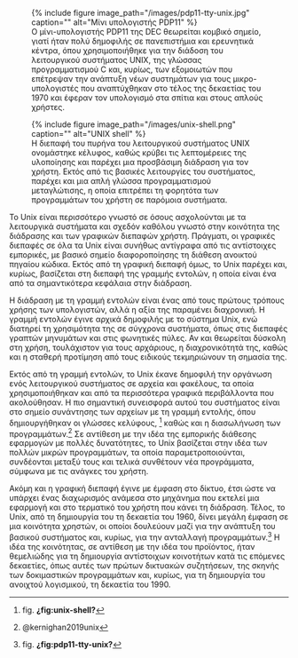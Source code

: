 <figure id="fig:pdp11-tty-unix">
{% include figure image_path="/images/pdp11-tty-unix.jpg" caption=""
alt="Μίνι υπολογιστής PDP11" %}
<figcaption>
Ο μίνι-υπολογιστής PDP11 της DEC θεωρείται κομβικό σημείο, γιατί ήταν
πολύ δημοφιλής σε πανεπιστήμια και ερευνητικά κέντρα, όπου
χρησιμοποιήθηκε για την διάδοση του λειτουργικού συστήματος UNIX, της
γλώσσας προγραμματισμού C και, κυρίως, των εξομοιωτών που επέτρεψαν την
ανάπτυξη νέων συστημάτων για τους μικρο-υπολογιστές που αναπτύχθηκαν στο
τέλος της δεκαετίας του 1970 και έφεραν τον υπολογισμό στα σπίτια και
στους απλούς χρήστες.
</figcaption>
</figure>
<figure id="fig:unix-shell">
{% include figure image_path="/images/unix-shell.png" caption=""
alt="UNIX shell" %}
<figcaption>
Η διεπαφή του πυρήνα του λειτουργικού συστήματος UNIX ονομάστηκε
κέλυφος, καθώς κρύβει τις λεπτομέρειες της υλοποίησης και παρέχει μια
προσβάσιμη διάδραση για τον χρήστη. Εκτός από τις βασικές λειτουργίες
του συστήματος, παρέχει και μια απλή γλώσσα προγραμματισμού
μεταγλώτισης, η οποία επιτρέπει τη φορητότα των προγραμμάτων του χρήστη
σε παρόμοια συστήματα.
</figcaption>
</figure>

Το Unix είναι περισσότερο γνωστό σε όσους ασχολούνται με τα λειτουργικά
συστήματα και σχεδόν καθόλου γνωστό στην κοινότητα της διάδρασης και των
γραφικών διεπαφών χρήστη. Πράγματι, οι γραφικές διεπαφές σε όλα τα Unix
είναι συνήθως αντίγραφα από τις αντίστοιχες εμπορικές, με βασικό σημείο
διαφοροποίησης τη διάθεση ανοικτού πηγαίου κώδικα. Εκτός από τη γραφική
διεπαφή όμως, το Unix παρέχει και, κυρίως, βασίζεται στη διεπαφή της
γραμμής εντολών, η οποία είναι ένα από τα σημαντικότερα κεφάλαια στην
διάδραση.

Η διάδραση με τη γραμμή εντολών είναι ένας από τους πρώτους τρόπους
χρήσης των υπολογιστών, αλλά η αξία της παραμένει διαχρονική. Η γραμμή
εντολών έγινε αρχικά δημοφιλής με το σύστημα Unix, ενώ διατηρεί τη
χρησιμότητα της σε σύγχρονα συστήματα, όπως στις διεπαφές γραπτών
μηνυμάτων και στις φωνητικές πύλες. Αν και θεωρείται δύσκολη στη χρήση,
τουλάχιστον για τους αρχάριους, η διαχρονικότητά της, καθώς και η
σταθερή προτίμηση από τους ειδικούς τεκμηριώνουν τη σημασία της.

Εκτός από τη γραμμή εντολών, το Unix έκανε δημοφιλή την οργάνωση ενός
λειτουργικού συστήματος σε αρχεία και φακέλους, τα οποία
χρησιμοποιήθηκαν και από τα περισσότερα γραφικά περιβάλλοντα που
ακολούθησαν. Η πιο σημαντική συνεισφορά αυτού του συστήματος είναι στο
σημείο συνάντησης των αρχείων με τη γραμμή εντολής, όπου δημιουργήθηκαν
οι γλώσσες κελύφους, [^1] καθώς και η διασωλήνωση των προγραμμάτων.[^2]
Σε αντίθεση με την ιδέα της εμπορικής διάθεσης εφαρμογών με πολλές
δυνατότητες, το Unix βασίζεται στην ιδέα των πολλών μικρών προγραμμάτων,
τα οποία παραμετροποιούνται, συνδέονται μεταξύ τους και τελικά συνθέτουν
νέα προγράμματα, σύμφωνα με τις ανάγκες του χρήστη.

Ακόμη και η γραφική διεπαφή έγινε με έμφαση στο δίκτυο, έτσι ώστε να
υπάρχει ένας διαχωρισμός ανάμεσα στο μηχάνημα που εκτελεί μια εφαρμογή
και στο τερματικό του χρήστη που κάνει τη διάδραση. Τέλος, το Unix, από
τη δημιουργία του τη δεκαετία του 1960, δίνει μεγάλη έμφαση σε μια
κοινότητα χρηστών, οι οποίοι δουλεύουν μαζί για την ανάπτυξη του βασικού
συστήματος και, κυρίως, για την ανταλλαγή προγραμμάτων.[^3] Η ιδέα της
κοινότητας, σε αντίθεση με την ιδέα του προϊόντος, ήταν θεμελιώδης για
τη δημιουργία αντίστοιχων κοινοτήτων κατά τις επόμενες δεκαετίες, όπως
αυτές των πρώτων δικτυακών συζητήσεων, της σκηνής των δοκιμαστικών
προγραμμάτων και, κυρίως, για τη δημιουργία του ανοιχτού λογισμικού, τη
δεκαετία του 1990.

[^1]: fig. **¿fig:unix-shell?**

[^2]: @kernighan2019unix

[^3]: fig. **¿fig:pdp11-tty-unix?**
